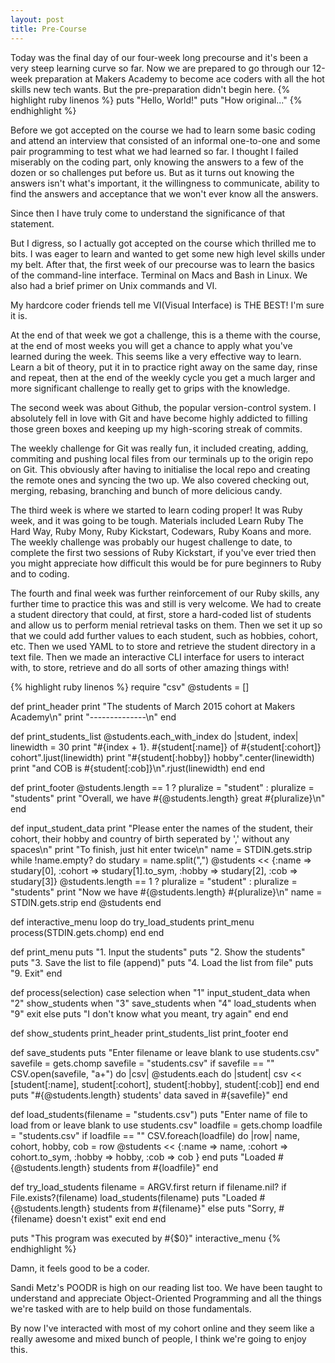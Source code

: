 ```yaml
---
layout: post
title: Pre-Course
---
```

Today was the final day of our four-week long precourse and it's been a very steep learning curve so far.  Now we are prepared to go through our 12-week preparation at Makers Academy to become ace coders with all the hot skills new tech wants.  But the pre-preparation didn't begin here.
{% highlight ruby linenos %}
puts "Hello, World!"
puts "How original..."
{% endhighlight %}

Before we got accepted on the course we had to learn some basic coding and attend an interview that consisted of an informal one-to-one and some pair programming to test what we had learned so far.  I thought I failed miserably on the coding part, only knowing the answers to a few of the dozen or so challenges put before us.  But as it turns out knowing the answers isn't what's important, it the willingness to communicate, ability to find the answers and acceptance that we won't ever know all the answers.

Since then I have truly come to understand the significance of that statement.

But I digress, so I actually got accepted on the course which thrilled me to bits.  I was eager to learn and wanted to get some new high level skills under my belt.  After that, the first week of our precourse was to learn the basics of the command-line interface.  Terminal on Macs and Bash in Linux.  We also had a brief primer on Unix commands and VI.

My hardcore coder friends tell me VI(Visual Interface) is THE BEST!  I'm sure it is.

At the end of that week we got a challenge, this is a theme with the course, at the end of most weeks you will get a chance to apply what you've learned during the week.  This seems like a very effective way to learn.  Learn a bit of theory, put it in to practice right away on the same day, rinse and repeat, then at the end of the weekly cycle you get a much larger and more significant challenge to really get to grips with the knowledge.

The second week was about Github, the popular version-control system.  I absolutely fell in love with Git and have become highly addicted to filling those green boxes and keeping up my high-scoring streak of commits.

The weekly challenge for Git was really fun, it included creating, adding, commiting and pushing local files from our terminals up to the origin repo on Git.  This obviously after having to initialise the local repo and creating the remote ones and syncing the two up.  We also covered checking out, merging, rebasing, branching and bunch of more delicious candy.

The third week is where we started to learn coding proper!  It was Ruby week, and it was going to be tough.  Materials included Learn Ruby The Hard Way, Ruby Mony, Ruby Kickstart, Codewars, Ruby Koans and more.  The weekly challenge was probably our hugest challenge to date, to complete the first two sessions of Ruby Kickstart, if you've ever tried then you might appreciate how difficult this would be for pure beginners to Ruby and to coding.

The fourth and final week was further reinforcement of our Ruby skills, any further time to practice this was and still is very welcome.  We had to create a student directory that could, at first, store a hard-coded list of students and allow us to perform menial retrieval tasks on them.  Then we set it up so that we could add further values to each student, such as hobbies, cohort, etc.  Then we used YAML to to store and retrieve the student directory in a text file.  Then we made an interactive CLI interface for users to interact with, to store, retrieve and do all sorts of other amazing things with!

{% highlight ruby linenos %}
require "csv"
@students = []

def print_header
  print "The students of March 2015 cohort at Makers Academy\n"
  print "--------------\n"
end

def print_students_list
  @students.each_with_index do |student, index|
    linewidth = 30
    print "#{index + 1}. #{student[:name]} of #{student[:cohort]} cohort".ljust(linewidth)
    print "#{student[:hobby]} hobby".center(linewidth)
    print "and COB is #{student[:cob]}\n".rjust(linewidth)
  end
end

def print_footer
  @students.length == 1 ? pluralize = "student" : pluralize = "students"
  print "Overall, we have #{@students.length} great #{pluralize}\n"
end

def input_student_data
  print "Please enter the names of the student, their cohort, their hobby and country of birth seperated by ',' without any spaces\n"
  print "To finish, just hit enter twice\n"
  name = STDIN.gets.strip
  while !name.empty? do
    studary = name.split(",")
    @students << {:name => studary[0], :cohort => studary[1].to_sym, :hobby => studary[2], :cob => studary[3]}
    @students.length == 1 ? pluralize = "student" : pluralize = "students"
    print "Now we have #{@students.length} #{pluralize}\n"
    name = STDIN.gets.strip
  end
  @students
end

def interactive_menu
  loop do
    try_load_students
    print_menu
    process(STDIN.gets.chomp)
  end
end

def print_menu
  puts "1. Input the students"
  puts "2. Show the students"
  puts "3. Save the list to file (append)"
  puts "4. Load the list from file"
  puts "9. Exit"
end
  
def process(selection)
  case selection
    when "1"
      input_student_data
    when "2"
      show_students
    when "3"
      save_students
    when "4"
      load_students
    when "9"
      exit
    else
      puts "I don't know what you meant, try again"
  end
end

def show_students
  print_header
  print_students_list
  print_footer
end

def save_students
  puts "Enter filename or leave blank to use students.csv"
  savefile = gets.chomp
  savefile = "students.csv" if savefile == ""
  CSV.open(savefile, "a+") do |csv|
    @students.each do |student|
      csv << [student[:name], student[:cohort], student[:hobby], student[:cob]]
    end
  end
  puts "#{@students.length} students' data saved in #{savefile}"
end

def load_students(filename = "students.csv")
  puts "Enter name of file to load from or leave blank to use students.csv"
  loadfile = gets.chomp
  loadfile = "students.csv" if loadfile == ""
  CSV.foreach(loadfile) do |row|
    name, cohort, hobby, cob = row
    @students << {:name => name, :cohort => cohort.to_sym, :hobby => hobby, :cob => cob }
  end
  puts "Loaded #{@students.length} students from #{loadfile}"
end

def try_load_students
  filename = ARGV.first
  return if filename.nil?
  if File.exists?(filename)
    load_students(filename)
    puts "Loaded #{@students.length} students from #{filename}"
  else
    puts "Sorry, #{filename} doesn't exist"
    exit
  end
end

puts "This program was executed by #{$0}"
interactive_menu
{% endhighlight %}

Damn, it feels good to be a coder.

Sandi Metz's POODR is high on our reading list too.  We have been taught to understand and appreciate Object-Oriented Programming and all the things we're tasked with are to help build on those fundamentals.

By now I've interacted with most of my cohort online and they seem like a really awesome and mixed bunch of people, I think we're going to enjoy this.
